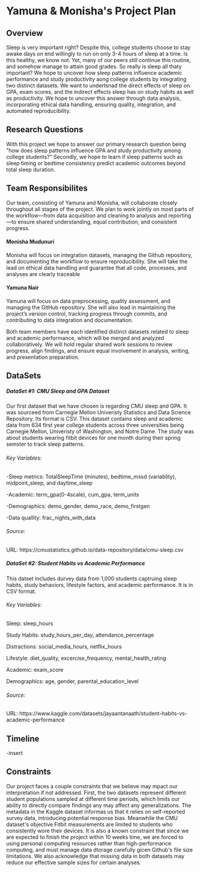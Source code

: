 <h1>Yamuna & Monisha's Project Plan</h1>	

<h2>Overview</h2>	


Sleep is very important right? Despite this, college students choose to stay awake days on end willingly to run on only 3-4 hours of sleep at a time. Is this healthy, we know not. Yet, many of our peers still continue this routine, and somehow manage to attain good grades. So really is sleep all thaty important? We hope to uncover how sleep patterns influence academic performance and study productivity aong college students by integrating two distinct datasets. We want to undertsnad the direct effects of sleep on GPA, exam scores, and the indirect effects sleep has on study habits as well as productivity. We hope to uncover this answer through data analysis, incorporating ethical data handling, ensuring quality, integration, and automated reproducibility.  



<h2>Research Questions</h2>	

With this project we hope to answer our primary research question being "how does sleep patterns influence GPA and study productivity among college students?" Secondly, we hope to learn if sleep patterns such as sleep timing or bedtime consistency predict academic outcomes beyond total sleep duration. 




<h2>Team Responsibilites</h2>

Our team, consisting of Yamuna and Monisha, will collaborate closely throughout all stages of the project. We plan to work jointly on most parts of the workflow—from data acquisition and cleaning to analysis and reporting—to ensure shared understanding, equal contribution, and consistent progress. 

<h4>Monisha Mudunuri </h4>

Monisha will focus on integration datasets, managing the Github repository, and documenting the workflow to ensure reproducibility. She will take the lead on ethical data handling and guarantee that all code, processes, and analyses are clearly traceable 

<h4>Yamuna Nair </h4>

Yamuna will focus on data preprocessing, quality assessment, and managing the GitHub repository. She will also lead in maintaining the project’s version control, tracking progress through commits, and contributing to data integration and documentation.

Both team members have each identified distinct datasets related to sleep and academic performance, which will be merged and analyzed collaboratively. We will hold regular shared work sessions to review progress, align findings, and ensure equal involvement in analysis, writing, and presentation preparation.



<h2>DataSets</h2>
<h5>DataSet #1: CMU Sleep and GPA Dataset</h5>
Our first dataset that we have chosen is regarding CMU sleep and GPA. It was sourceed from Carnegie Mellon Univeristy Statistics and Data Science Repository. Its format is CSV. This dataset contains sleep and academic data from 634 first year college students across three universities being Carnegie Mellon, Univeristy of Washington, and Notre Dame. The study was about students wearing fitbit devices for one month during their spring semster to track sleep patterns. 

<h6>Key Variables:</h6>
-Sleep metrics: TotalSleepTime (minutes), bedtime_mssd (variablity), midpoint_sleep, and daytime_sleep

-Academic: term_gpa(0-4scale), cum_gpa, term_units

-Demographics: demo_gender, demo_race, demo_firstgen

-Data quallity: frac_nights_with_data

<h6>Source:</h6>
URL: https://cmustatistics.github.io/data-repository/data/cmu-sleep.csv

<h5>DataSet #2: Student Habits vs Academic Performance</h5>
This datset includes durvey data from 1,000 students captruing sleep habits, study behaviors, lifestyle factors, and academic performance. It is in CSV format. 

<h6>Key Variables:</h6>
Sleep: sleep_hours

Study Habits: study_hours_per_day, attendance_percentage

Distractions: social_media_hours, netflix_hours 

Lifestyle: diet_quality, excercise_frequency, mental_health_rating

Academic: exam_score

Demographics: age, gender, parental_education_level

<h6>Source:</h6>
URL: https://www.kaggle.com/datasets/jayaantanaath/student-habits-vs-academic-performance

<h2>Timeline</h2>	
-insert 

<h2>Constraints</h2>	
Our project faces a couple constraints that we believe may mpact our interpretation if not addressed. First, the two datasets represent different student populations sampled at different time periods, which limits our ability to directly compare findings any may affect any generalizations. The metadata in the Kaggle dataset informas us that it relies on self-reported survey data, introducing potential response bias. Meanwhile the CMU dataset's objective Fitbit measurements are limited to students who consistently wore their devices. It is also a known constraint that since we are expected to finish the project within 10 weeks time, we are forced to using personal computing resources rather than high-performance computing, and must manage data dtorage carefully gicen Github's file size limitations. We also acknowledge that missing data in both datasets may reduce our effective sample sizes for certain analyses. 


